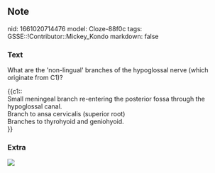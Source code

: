 ## Note
nid: 1661020714476
model: Cloze-88f0c
tags: GSSE::!Contributor::Mickey_Kondo
markdown: false

### Text
What are the 'non-lingual' branches of the hypoglossal nerve (which
originate from C1)?
<div>
  {{c1::
  <div>
    Small meningeal branch re-entering the posterior fossa through
    the hypoglossal canal.
  </div>
  <div>
    Branch to ansa cervicalis (superior root)
  </div>
  <div>
    Branches to thyrohyoid and geniohyoid.
  </div>}}
</div>

### Extra
<img src= 
"l3FOGMrlOQ9vHcrfmqnimomT9TDNCQQSq1ILHEgpcO8MZ0bfnJb1_RZsjBqtEQMVFg7-jCqJ55cdiO5p-_5kD1E9M80xtKn6V2-xoFEFIcHdeMLOOKD.png">
